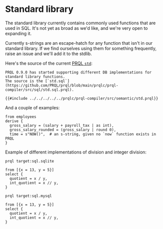 # Standard library

The standard library currently contains commonly used functions that are used in
SQL. It's not yet as broad as we'd like, and we're very open to expanding it.

Currently s-strings are an escape-hatch for any function that isn't in our
standard library. If we find ourselves using them for something frequently,
raise an issue and we'll add it to the stdlib.

Here's the source of the current
[PRQL `std`](https://github.com/PRQL/prql/blob/main/prqlc/prql-compiler/src/semantic/std.prql):

```admonish note
PRQL 0.9.0 has started supporting different DB implementations for standard library functions.
The source is the [`std.sql`](https://github.com/PRQL/prql/blob/main/prqlc/prql-compiler/src/sql/std.sql.prql).
```

```prql no-eval
{{#include ../../../../../prqlc/prql-compiler/src/semantic/std.prql}}
```

And a couple of examples:

```prql
from employees
derive {
  gross_salary = (salary + payroll_tax | as int),
  gross_salary_rounded = (gross_salary | round 0),
  time = s"NOW()",  # an s-string, given no `now` function exists in PRQL
}
```

Example of different implementations of division and integer division:

```prql
prql target:sql.sqlite

from [{x = 13, y = 5}]
select {
  quotient = x / y,
  int_quotient = x // y,
}
```

```prql
prql target:sql.mysql

from [{x = 13, y = 5}]
select {
  quotient = x / y,
  int_quotient = x // y,
}
```
